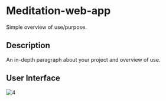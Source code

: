 
#  Meditation-web-app

Simple overview of use/purpose.

## Description

An in-depth paragraph about your project and overview of use.

## User Interface

![4](https://user-images.githubusercontent.com/86045021/174450358-adf05dfb-69bc-4862-ba66-db4b2dd75803.JPG)
